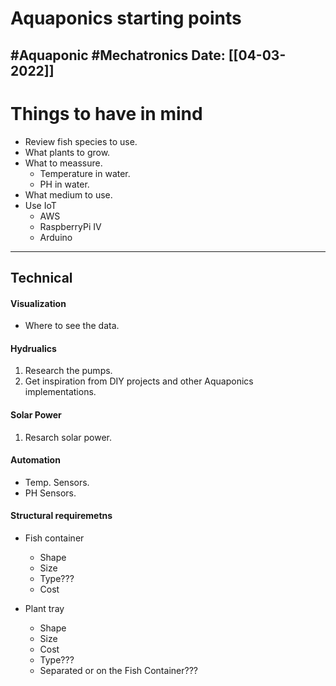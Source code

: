 # Aquaponics starting points

#Aquaponic #Mechatronics 
Date: [[04-03-2022]]
---
# Things to have in mind
- Review fish species to use.
- What plants to grow.
- What to meassure.
	- Temperature in water.
	- PH in water.
- What medium to use.
- Use IoT
	- AWS
	- RaspberryPi IV
	- Arduino

---
## Technical 
#### Visualization
- Where to see the data.

#### Hydrualics
1. Research the pumps.
2. Get inspiration from DIY projects and other Aquaponics implementations.

#### Solar Power
1. Resarch solar power.

#### Automation
- Temp. Sensors.
- PH Sensors.

#### Structural requiremetns
- Fish container
	- Shape
	- Size
	- Type???
	- Cost

- Plant tray
	- Shape
	- Size
	- Cost
	- Type???
	- Separated or on the Fish Container???